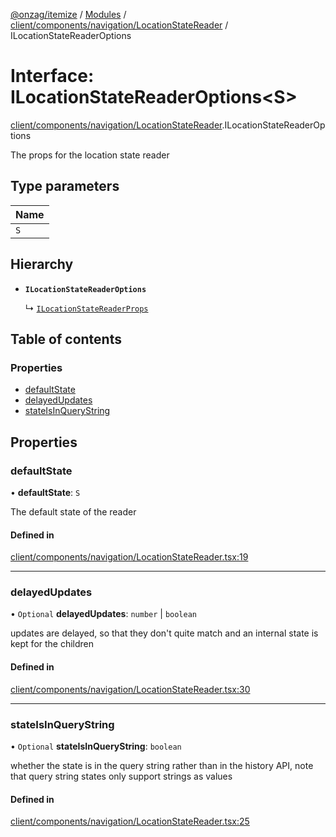[@onzag/itemize](../README.md) / [Modules](../modules.md) / [client/components/navigation/LocationStateReader](../modules/client_components_navigation_LocationStateReader.md) / ILocationStateReaderOptions

# Interface: ILocationStateReaderOptions\<S\>

[client/components/navigation/LocationStateReader](../modules/client_components_navigation_LocationStateReader.md).ILocationStateReaderOptions

The props for the location state reader

## Type parameters

| Name |
| :------ |
| `S` |

## Hierarchy

- **`ILocationStateReaderOptions`**

  ↳ [`ILocationStateReaderProps`](client_components_navigation_LocationStateReader.ILocationStateReaderProps.md)

## Table of contents

### Properties

- [defaultState](client_components_navigation_LocationStateReader.ILocationStateReaderOptions.md#defaultstate)
- [delayedUpdates](client_components_navigation_LocationStateReader.ILocationStateReaderOptions.md#delayedupdates)
- [stateIsInQueryString](client_components_navigation_LocationStateReader.ILocationStateReaderOptions.md#stateisinquerystring)

## Properties

### defaultState

• **defaultState**: `S`

The default state of the reader

#### Defined in

[client/components/navigation/LocationStateReader.tsx:19](https://github.com/onzag/itemize/blob/59702dd5/client/components/navigation/LocationStateReader.tsx#L19)

___

### delayedUpdates

• `Optional` **delayedUpdates**: `number` \| `boolean`

updates are delayed, so that they don't quite match and an internal
state is kept for the children

#### Defined in

[client/components/navigation/LocationStateReader.tsx:30](https://github.com/onzag/itemize/blob/59702dd5/client/components/navigation/LocationStateReader.tsx#L30)

___

### stateIsInQueryString

• `Optional` **stateIsInQueryString**: `boolean`

whether the state is in the query string rather than
in the history API, note that query string states
only support strings as values

#### Defined in

[client/components/navigation/LocationStateReader.tsx:25](https://github.com/onzag/itemize/blob/59702dd5/client/components/navigation/LocationStateReader.tsx#L25)
